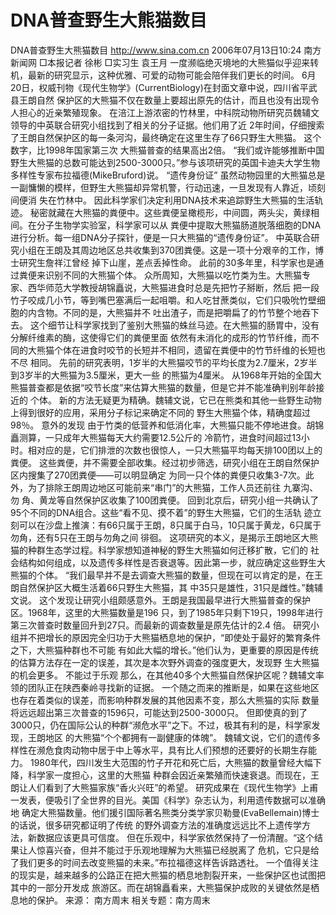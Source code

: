 # DNA普查野生大熊猫数目

DNA普查野生大熊猫数目
http://www.sina.com.cn 2006年07月13日10:24 南方新闻网
□本报记者 徐彬 □实习生 袁王月
一度濒临绝灭境地的大熊猫似乎迎来转机，最新的研究显示，这种优雅、可爱的动物可能会陪伴我们更长的时间。
6月20日，权威刊物《现代生物学》(CurrentBiology)在封面文章中说，四川省平武
县王朗自然 保护区的大熊猫不仅在数量上要超出原先的估计，而且也没有出现令人担心的近亲繁殖现象。
在涪江上游浓密的竹林里，中科院动物所研究员魏辅文领导的中英联合研究小组找到了相关的分子证据。他们用了近 2年时间，仔细搜索了王朗自然保护区的每一条河沟，最终确定在这里生存了66只野生大熊猫。
这个数字，比1998年国家第三次
大熊猫普查的结果高出2倍。
“我们或许能够推断中国野生大熊猫的总数可能达到2500-3000只。”参与该项研究的英国卡迪夫大学生物 多样性专家布拉福德(MikeBruford)说。
“遗传身份证”
虽然动物园里的大熊猫总是一副慵懒的模样，但野生大熊猫却异常机警，行动迅速，一旦发现有人靠近，顷刻间便消 失在竹林中。
因此科学家们决定利用DNA技术来追踪野生大熊猫的生活轨迹。
秘密就藏在大熊猫的粪便中。这些粪便呈橄榄形，中间圆，两头尖，黄绿相间。在分子生物学实验室，科学家可以从 粪便中提取大熊猫肠道脱落细胞的DNA进行分析。每一组DNA分子探针，便是一只大熊猫的“遗传身份证”。
中英联合研究小组在王朗及其周边地区总共收集到370团粪便。这是一项十分艰辛的工作，博士研究生詹祥江曾经 掉下山崖，差点丢掉性命。
此前的30多年里，科学家也是通过粪便来识别不同的大熊猫个体。
众所周知，大熊猫以吃竹类为生。大熊猫专家、西华师范大学教授胡锦矗说，大熊猫进食时总是先把竹子掰断，然后 把一段竹子咬成几小节，等到嘴巴塞满后一起咀嚼。和人吃甘蔗类似，它们只吸吮竹壁细胞的内含物。不同的是，大熊猫并不 吐出渣子，而是把嚼扁了的竹节整个地吞下去。
这个细节让科学家找到了鉴别大熊猫的蛛丝马迹。在大熊猫的肠胃中，没有分解纤维素的酶，这使得它们的粪便里面 依然有未消化的成形的竹节纤维，而不同的大熊猫个体在进食时咬节的长短并不相同，遗留在粪便中的竹节纤维的长短也不尽 相同。
先前的研究表明，1岁半的大熊猫咬节的平均长度为2.7厘米，2岁半到3岁半的大熊猫为3.5厘米，更大一些 的熊猫为4厘米。
从1968年开始的全国大熊猫普查都是依据“咬节长度”来估算大熊猫的数量，但是它并不能准确判别年龄接近的 个体。
新的方法无疑更为精确。魏辅文说，它已在熊类和其他一些野生动物上得到很好的应用，采用分子标记来确定不同的 野生大熊猫个体，精确度超过98％。
意外的发现
由于竹类的低营养和低消化率，大熊猫只能不停地进食。胡锦矗测算，一只成年大熊猫每天大约需要12.5公斤的 冷箭竹，进食时间超过13小时。相对应的是，它们排泄的次数也很惊人，一只大熊猫平均每天排100团以上的粪便。
这些粪便，并不需要全部收集。经过初步筛选，研究小组在王朗自然保护区内搜集了270团粪便——可以明显确定 为同一只个体的粪便只收集3-7次。此外，为了排除王朗周边地区可能前来“串门”的大熊猫，工作人员还前往
九寨沟、勿 角、黄龙等自然保护区收集了100团粪便。
回到北京后，研究小组一共确认了95个不同的DNA组合。这些“看不见、摸不着”的野生大熊猫，它们的生活轨 迹立刻可以在沙盘上推演：有66只属于王朗，8只属于白马，10只属于黄龙，6只属于勿角，还有5只在王朗与勿角之间 徘徊。
这项研究的本义，是揭示王朗地区大熊猫的种群生态学过程。科学家想知道神秘的野生大熊猫如何迁移扩散，它们的 社会结构如何组成，以及遗传多样性是否衰退等。因此第一步，就应确定这些野生大熊猫的个体。
“我们最早并不是去调查大熊猫的数量，但现在可以肯定的是，在王朗自然保护区大概生活着66只野生大熊猫，其 中35只是雄性，31只是雌性。”魏辅文说。
这个发现让研究小组颇感意外。王朗是我国最早进行大熊猫普查的保护区。1968年，这里的大熊猫数量是196 只，到了1985年只剩下19只，1998年进行第三次普查时数量回升到27只。而最新的调查数量是原先估计的2.4 倍。
研究小组并不把增长的原因完全归功于大熊猫栖息地的保护，“即使处于最好的繁育条件之下，大熊猫种群也不可能 有如此大幅的增长。”他们认为，更重要的原因是传统的估算方法存在一定的误差，其次是本次野外调查的强度更大，发现野 生大熊猫的机会更多。
不能过于乐观
那么，在其他40多个大熊猫自然保护区呢？魏辅文率领的团队正在陕西秦岭寻找新的证据。
一个随之而来的推断是，如果在这些地区也存在着类似的误差，而影响种群发展的其他因素不变，那么大熊猫的实际 数量将远远超出第三次普查的1596只，可能达到2500-3000只。
但即使真的到了3000只，仍在国际公认的种群“濒危水平”之下。不过，极其有利的是，科学家发现，王朗地区 的大熊猫“个个都拥有一副健康的体魄”。
魏辅文说，它们的遗传多样性在濒危食肉动物中居于中上等水平，具有比人们预想的还要好的长期生存能力。
1980年代，四川发生大范围的竹子开花和死亡后，大熊猫的数量曾经大幅下降，科学家一度担心，这里的大熊猫 种群会因近亲繁殖而快速衰退。而现在，王朗让人们看到了大熊猫家族“香火兴旺”的希望。
研究成果在《现代生物学》上甫一发表，便吸引了全世界的目光。美国《科学》杂志认为，利用遗传数据可以准确地 确定大熊猫数量。他们援引国际著名熊类分类学家贝勒曼(EvaBellemain)博士的话说，很多研究都证明了传统 的野外调查方法的准确度远远比不上遗传学方法，新数据应该更具可信度。
但在乐观中，科学家依然保持了一份清醒。“这个结果让人惊喜兴奋，但并不能过于乐观地理解为大熊猫已经脱离了 危机，它只是给了我们更多的时间去改变熊猫的未来。”布拉福德这样告诉路透社。
一个值得关注的现实是，越来越多的公路正在把大熊猫的栖息地割裂开来，一些保护区也试图把其中的一部分开发成 旅游区。而在胡锦矗看来，大熊猫保护成败的关键依然是栖息地的保护。 来源：
南方周末
相关专题：南方周末 

